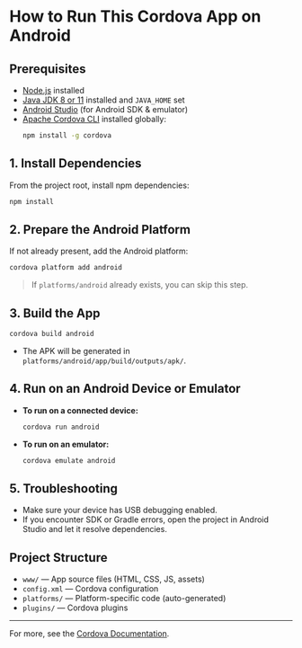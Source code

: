 # How to Run This Cordova App on Android

## Prerequisites

- [Node.js](https://nodejs.org/) installed
- [Java JDK 8 or 11](https://adoptopenjdk.net/) installed and `JAVA_HOME` set
- [Android Studio](https://developer.android.com/studio) (for Android SDK & emulator)
- [Apache Cordova CLI](https://cordova.apache.org/) installed globally:
  ```sh
  npm install -g cordova
  ```

## 1. Install Dependencies

From the project root, install npm dependencies:
```sh
npm install
```

## 2. Prepare the Android Platform

If not already present, add the Android platform:
```sh
cordova platform add android
```
> If `platforms/android` already exists, you can skip this step.

## 3. Build the App

```sh
cordova build android
```
- The APK will be generated in `platforms/android/app/build/outputs/apk/`.

## 4. Run on an Android Device or Emulator

- **To run on a connected device:**
  ```sh
  cordova run android
  ```
- **To run on an emulator:**
  ```sh
  cordova emulate android
  ```

## 5. Troubleshooting

- Make sure your device has USB debugging enabled.
- If you encounter SDK or Gradle errors, open the project in Android Studio and let it resolve dependencies.

## Project Structure

- `www/` — App source files (HTML, CSS, JS, assets)
- `config.xml` — Cordova configuration
- `platforms/` — Platform-specific code (auto-generated)
- `plugins/` — Cordova plugins

---

For more, see the [Cordova Documentation](https://cordova.apache.org/docs/en/latest/guide/cli/).
